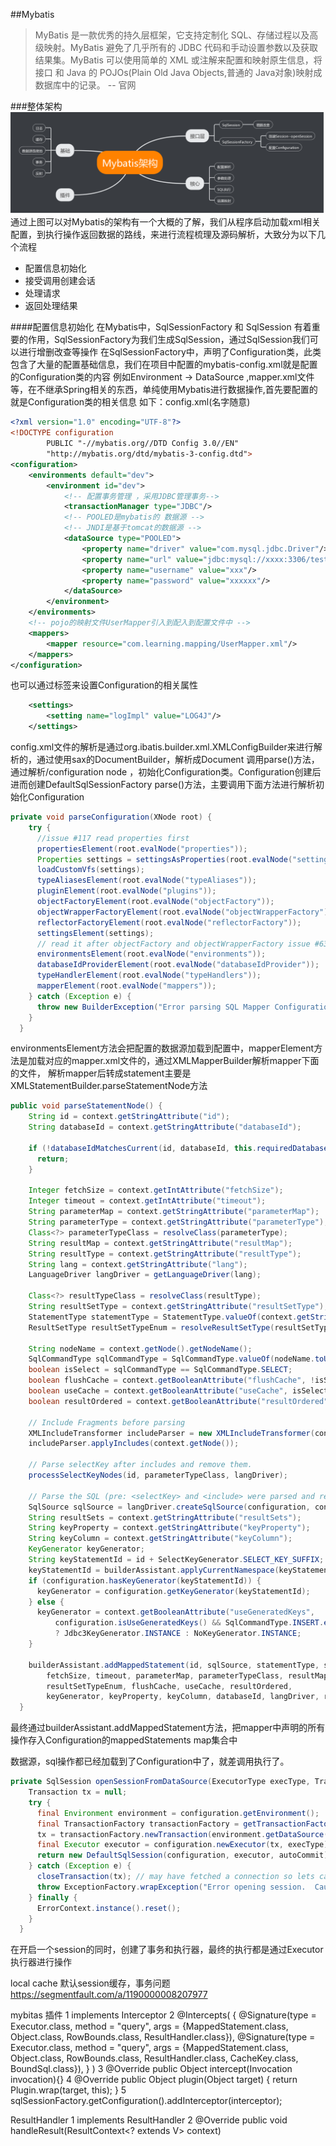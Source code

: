 ##Mybatis

> MyBatis 是一款优秀的持久层框架，它支持定制化 SQL、存储过程以及高级映射。MyBatis 避免了几乎所有的 
JDBC 代码和手动设置参数以及获取结果集。MyBatis 可以使用简单的 XML 或注解来配置和映射原生信息，将接口
和 Java 的 POJOs(Plain Old Java Objects,普通的 Java对象)映射成数据库中的记录。 -- 官网

###整体架构
![avatar](Mybatis架构.png)
通过上图可以对Mybatis的架构有一个大概的了解，我们从程序启动加载xml相关配置，到执行操作返回数据的路线，来进行流程梳理及源码解析，大致分为以下几个流程
- 配置信息初始化
- 接受调用创建会话
- 处理请求
- 返回处理结果

####配置信息初始化
在Mybatis中，SqlSessionFactory 和 SqlSession 有着重要的作用，SqlSessionFactory为我们生成SqlSession，通过SqlSession我们可以进行增删改查等操作
在SqlSessionFactory中，声明了Configuration类，此类包含了大量的配置基础信息，我们在项目中配置的mybatis-config.xml就是配置的Configuration类的内容
例如Environment -> DataSource ,mapper.xml文件等，在不继承Spring相关的东西，单纯使用Mybatis进行数据操作,首先要配置的就是Configuration类的相关信息
如下：config.xml(名字随意)

```xml
<?xml version="1.0" encoding="UTF-8"?>
<!DOCTYPE configuration
        PUBLIC "-//mybatis.org//DTD Config 3.0//EN"
        "http://mybatis.org/dtd/mybatis-3-config.dtd">
<configuration>
    <environments default="dev">
        <environment id="dev">
            <!-- 配置事务管理 ，采用JDBC管理事务-->
            <transactionManager type="JDBC"/>
            <!-- POOLED是mybatis的 数据源 -->
            <!-- JNDI是基于tomcat的数据源 -->
            <dataSource type="POOLED">
                <property name="driver" value="com.mysql.jdbc.Driver"/>
                <property name="url" value="jdbc:mysql://xxxx:3306/test"/>
                <property name="username" value="xxx"/>
                <property name="password" value="xxxxxx"/>
            </dataSource>
        </environment>
    </environments>
    <!-- pojo的映射文件UserMapper引入到配入到配置文件中 -->
    <mappers>
        <mapper resource="com.learning.mapping/UserMapper.xml"/>
    </mappers>
</configuration>
```
也可以通过<settings>标签来设置Configuration的相关属性
```xml
    <settings>
        <setting name="logImpl" value="LOG4J"/>
    </settings>
```

config.xml文件的解析是通过org.ibatis.builder.xml.XMLConfigBuilder来进行解析的，通过使用sax的DocumentBuilder，解析成Document
调用parse()方法，通过解析/configuration node ，初始化Configuration类。Configuration创建后进而创建DefaultSqlSessionFactory
parse()方法，主要调用下面方法进行解析初始化Configuration
```java
private void parseConfiguration(XNode root) {
    try {
      //issue #117 read properties first
      propertiesElement(root.evalNode("properties"));
      Properties settings = settingsAsProperties(root.evalNode("settings"));
      loadCustomVfs(settings);
      typeAliasesElement(root.evalNode("typeAliases"));
      pluginElement(root.evalNode("plugins"));
      objectFactoryElement(root.evalNode("objectFactory"));
      objectWrapperFactoryElement(root.evalNode("objectWrapperFactory"));
      reflectorFactoryElement(root.evalNode("reflectorFactory"));
      settingsElement(settings);
      // read it after objectFactory and objectWrapperFactory issue #631
      environmentsElement(root.evalNode("environments"));
      databaseIdProviderElement(root.evalNode("databaseIdProvider"));
      typeHandlerElement(root.evalNode("typeHandlers"));
      mapperElement(root.evalNode("mappers"));
    } catch (Exception e) {
      throw new BuilderException("Error parsing SQL Mapper Configuration. Cause: " + e, e);
    }
  }
```
environmentsElement方法会把配置的数据源加载到配置中，mapperElement方法是加载对应的mapper.xml文件的，通过XMLMapperBuilder解析mapper下面的文件，
解析mapper后转成statement主要是XMLStatementBuilder.parseStatementNode方法
```java
public void parseStatementNode() {
    String id = context.getStringAttribute("id");
    String databaseId = context.getStringAttribute("databaseId");

    if (!databaseIdMatchesCurrent(id, databaseId, this.requiredDatabaseId)) {
      return;
    }

    Integer fetchSize = context.getIntAttribute("fetchSize");
    Integer timeout = context.getIntAttribute("timeout");
    String parameterMap = context.getStringAttribute("parameterMap");
    String parameterType = context.getStringAttribute("parameterType");
    Class<?> parameterTypeClass = resolveClass(parameterType);
    String resultMap = context.getStringAttribute("resultMap");
    String resultType = context.getStringAttribute("resultType");
    String lang = context.getStringAttribute("lang");
    LanguageDriver langDriver = getLanguageDriver(lang);

    Class<?> resultTypeClass = resolveClass(resultType);
    String resultSetType = context.getStringAttribute("resultSetType");
    StatementType statementType = StatementType.valueOf(context.getStringAttribute("statementType", StatementType.PREPARED.toString()));
    ResultSetType resultSetTypeEnum = resolveResultSetType(resultSetType);

    String nodeName = context.getNode().getNodeName();
    SqlCommandType sqlCommandType = SqlCommandType.valueOf(nodeName.toUpperCase(Locale.ENGLISH));
    boolean isSelect = sqlCommandType == SqlCommandType.SELECT;
    boolean flushCache = context.getBooleanAttribute("flushCache", !isSelect);
    boolean useCache = context.getBooleanAttribute("useCache", isSelect);
    boolean resultOrdered = context.getBooleanAttribute("resultOrdered", false);

    // Include Fragments before parsing
    XMLIncludeTransformer includeParser = new XMLIncludeTransformer(configuration, builderAssistant);
    includeParser.applyIncludes(context.getNode());

    // Parse selectKey after includes and remove them.
    processSelectKeyNodes(id, parameterTypeClass, langDriver);
    
    // Parse the SQL (pre: <selectKey> and <include> were parsed and removed)
    SqlSource sqlSource = langDriver.createSqlSource(configuration, context, parameterTypeClass);
    String resultSets = context.getStringAttribute("resultSets");
    String keyProperty = context.getStringAttribute("keyProperty");
    String keyColumn = context.getStringAttribute("keyColumn");
    KeyGenerator keyGenerator;
    String keyStatementId = id + SelectKeyGenerator.SELECT_KEY_SUFFIX;
    keyStatementId = builderAssistant.applyCurrentNamespace(keyStatementId, true);
    if (configuration.hasKeyGenerator(keyStatementId)) {
      keyGenerator = configuration.getKeyGenerator(keyStatementId);
    } else {
      keyGenerator = context.getBooleanAttribute("useGeneratedKeys",
          configuration.isUseGeneratedKeys() && SqlCommandType.INSERT.equals(sqlCommandType))
          ? Jdbc3KeyGenerator.INSTANCE : NoKeyGenerator.INSTANCE;
    }

    builderAssistant.addMappedStatement(id, sqlSource, statementType, sqlCommandType,
        fetchSize, timeout, parameterMap, parameterTypeClass, resultMap, resultTypeClass,
        resultSetTypeEnum, flushCache, useCache, resultOrdered, 
        keyGenerator, keyProperty, keyColumn, databaseId, langDriver, resultSets);
  }
```
最终通过builderAssistant.addMappedStatement方法，把mapper中声明的所有操作存入Configuration的mappedStatements map集合中

数据源，sql操作都已经加载到了Configuration中了，就差调用执行了。

```java
private SqlSession openSessionFromDataSource(ExecutorType execType, TransactionIsolationLevel level, boolean autoCommit) {
    Transaction tx = null;
    try {
      final Environment environment = configuration.getEnvironment();
      final TransactionFactory transactionFactory = getTransactionFactoryFromEnvironment(environment);
      tx = transactionFactory.newTransaction(environment.getDataSource(), level, autoCommit);
      final Executor executor = configuration.newExecutor(tx, execType);
      return new DefaultSqlSession(configuration, executor, autoCommit);
    } catch (Exception e) {
      closeTransaction(tx); // may have fetched a connection so lets call close()
      throw ExceptionFactory.wrapException("Error opening session.  Cause: " + e, e);
    } finally {
      ErrorContext.instance().reset();
    }
  }
```
在开启一个session的同时，创建了事务和执行器，最终的执行都是通过Executor执行器进行操作

local cache 默认session缓存，事务问题
https://segmentfault.com/a/1190000008207977

mybitas 插件
1 implements Interceptor
2 @Intercepts(
      {
          @Signature(type = Executor.class, method = "query", args = {MappedStatement.class, Object.class, RowBounds.class, ResultHandler.class}),
          @Signature(type = Executor.class, method = "query", args = {MappedStatement.class, Object.class, RowBounds.class, ResultHandler.class, CacheKey.class, BoundSql.class}),
      }
  )
3  @Override public Object intercept(Invocation invocation){}
4 @Override public Object plugin(Object target) { return Plugin.wrap(target, this); }
5 sqlSessionFactory.getConfiguration().addInterceptor(interceptor);

ResultHandler
1 implements ResultHandler
2 @Override public void handleResult(ResultContext<? extends V> context) 